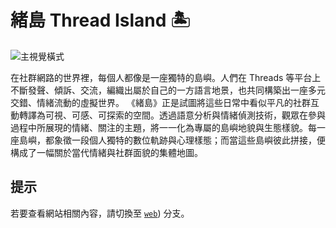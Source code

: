 # 緒島 Thread Island 🏝️

![主視覺橫式](https://github.com/user-attachments/assets/87ef1782-e8f5-4d29-aff7-7f5e11109da0)

在社群網路的世界裡，每個人都像是一座獨特的島嶼。人們在 Threads 等平台上不斷發聲、傾訴、交流，編織出屬於自己的一方語言地景，也共同構築出一座多元交錯、情緒流動的虛擬世界。
《緒島》正是試圖將這些日常中看似平凡的社群互動轉譯為可視、可感、可探索的空間。透過語意分析與情緒偵測技術，觀眾在參與過程中所展現的情緒、關注的主題，將一一化為專屬的島嶼地貌與生態樣貌。每一座島嶼，都象徵一段個人獨特的數位軌跡與心理樣態；而當這些島嶼彼此拼接，便構成了一幅關於當代情緒與社群面貌的集體地圖。

## 提示
若要查看網站相關內容，請切換至 [`web`](https://github.com/DCTIsland/DCTIsland/tree/web)) 分支。
